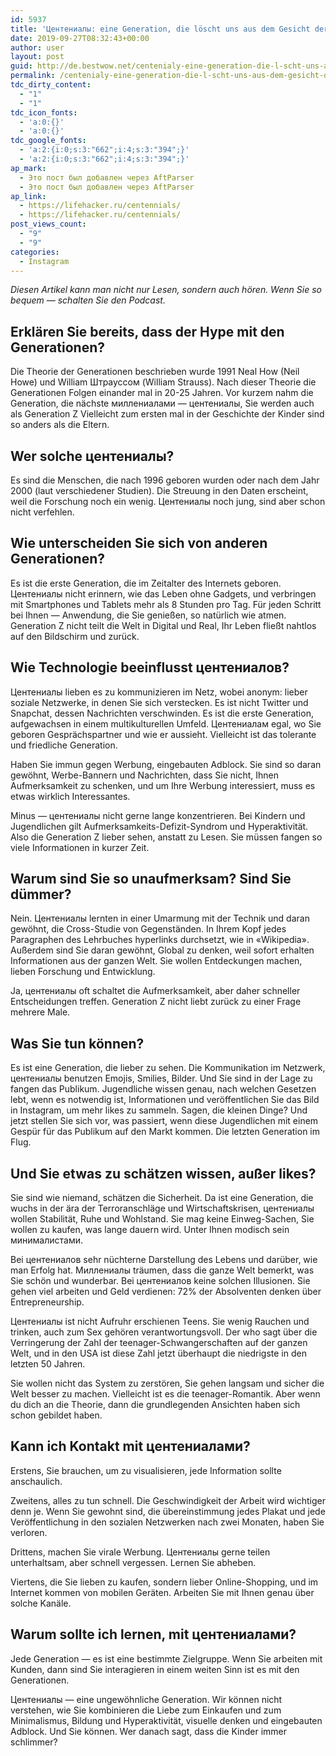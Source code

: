 ```yaml
---
id: 5937
title: 'Центениалы: eine Generation, die löscht uns aus dem Gesicht der Erde'
date: 2019-09-27T08:32:43+00:00
author: user
layout: post
guid: http://de.bestwow.net/centenialy-eine-generation-die-l-scht-uns-aus-dem-gesicht-der-erde/
permalink: /centenialy-eine-generation-die-l-scht-uns-aus-dem-gesicht-der-erde/
tdc_dirty_content:
  - "1"
  - "1"
tdc_icon_fonts:
  - 'a:0:{}'
  - 'a:0:{}'
tdc_google_fonts:
  - 'a:2:{i:0;s:3:"662";i:4;s:3:"394";}'
  - 'a:2:{i:0;s:3:"662";i:4;s:3:"394";}'
ap_mark:
  - Это пост был добавлен через AftParser
  - Это пост был добавлен через AftParser
ap_link:
  - https://lifehacker.ru/centennials/
  - https://lifehacker.ru/centennials/
post_views_count:
  - "9"
  - "9"
categories:
  - Instagram
---
```

_Diesen Artikel kann man nicht nur Lesen, sondern auch hören. Wenn Sie so bequem — schalten Sie den Podcast._</p> 

<div>
  <h2>
    Erklären Sie bereits, dass der Hype mit den Generationen?
  </h2>
  
  <p>
    Die Theorie der Generationen beschrieben wurde 1991 Neal How (Neil Howe) und William Штрауссом (William Strauss). Nach dieser Theorie die Generationen Folgen einander mal in 20-25 Jahren. Vor kurzem nahm die Generation, die nächste миллениалами — центениалы, Sie werden auch als Generation Z Vielleicht zum ersten mal in der Geschichte der Kinder sind so anders als die Eltern.
  </p></p>
</div>

<div>
  <h2>
    Wer solche центениалы?
  </h2>
  
  <p>
    Es sind die Menschen, die nach 1996 geboren wurden oder nach dem Jahr 2000 (laut verschiedener Studien). Die Streuung in den Daten erscheint, weil die Forschung noch ein wenig. Центениалы noch jung, sind aber schon nicht verfehlen.
  </p></p>
</div>

<div>
  <h2>
    Wie unterscheiden Sie sich von anderen Generationen?
  </h2>
  
  <p>
    Es ist die erste Generation, die im Zeitalter des Internets geboren. Центениалы nicht erinnern, wie das Leben ohne Gadgets, und verbringen mit Smartphones und Tablets mehr als 8 Stunden pro Tag. Für jeden Schritt bei Ihnen — Anwendung, die Sie genießen, so natürlich wie atmen. Generation Z nicht teilt die Welt in Digital und Real, Ihr Leben fließt nahtlos auf den Bildschirm und zurück.
  </p></p>
</div>

<div>
  <h2>
    Wie Technologie beeinflusst центениалов?
  </h2>
  
  <p>
    Центениалы lieben es zu kommunizieren im Netz, wobei anonym: lieber soziale Netzwerke, in denen Sie sich verstecken. Es ist nicht Twitter und Snapchat, dessen Nachrichten verschwinden. Es ist die erste Generation, aufgewachsen in einem multikulturellen Umfeld. Центениалам egal, wo Sie geboren Gesprächspartner und wie er aussieht. Vielleicht ist das tolerante und friedliche Generation.
  </p>
  
  <p>
    Haben Sie immun gegen Werbung, eingebauten Adblock. Sie sind so daran gewöhnt, Werbe-Bannern und Nachrichten, dass Sie nicht, Ihnen Aufmerksamkeit zu schenken, und um Ihre Werbung interessiert, muss es etwas wirklich Interessantes.
  </p>
  
  <p>
    Minus — центениалы nicht gerne lange konzentrieren. Bei Kindern und Jugendlichen gilt Aufmerksamkeits-Defizit-Syndrom und Hyperaktivität. Also die Generation Z lieber sehen, anstatt zu Lesen. Sie müssen fangen so viele Informationen in kurzer Zeit.
  </p></p>
</div>

<div>
  <h2>
    Warum sind Sie so unaufmerksam? Sind Sie dümmer?
  </h2>
  
  <p>
    Nein. Центениалы lernten in einer Umarmung mit der Technik und daran gewöhnt, die Cross-Studie von Gegenständen. In Ihrem Kopf jedes Paragraphen des Lehrbuches hyperlinks durchsetzt, wie in «Wikipedia». Außerdem sind Sie daran gewöhnt, Global zu denken, weil sofort erhalten Informationen aus der ganzen Welt. Sie wollen Entdeckungen machen, lieben Forschung und Entwicklung.
  </p>
  
  <p>
    Ja, центениалы oft schaltet die Aufmerksamkeit, aber daher schneller Entscheidungen treffen. Generation Z nicht liebt zurück zu einer Frage mehrere Male.
  </p></p>
</div>

<div>
  <h2>
    Was Sie tun können?
  </h2>
  
  <p>
    Es ist eine Generation, die lieber zu sehen. Die Kommunikation im Netzwerk, центениалы benutzen Emojis, Smilies, Bilder. Und Sie sind in der Lage zu fangen das Publikum. Jugendliche wissen genau, nach welchen Gesetzen lebt, wenn es notwendig ist, Informationen und veröffentlichen Sie das Bild in Instagram, um mehr likes zu sammeln. Sagen, die kleinen Dinge? Und jetzt stellen Sie sich vor, was passiert, wenn diese Jugendlichen mit einem Gespür für das Publikum auf den Markt kommen. Die letzten Generation im Flug.
  </p></p>
</div>

<div>
  <h2>
    Und Sie etwas zu schätzen wissen, außer likes?
  </h2>
  
  <p>
    Sie sind wie niemand, schätzen die Sicherheit. Da ist eine Generation, die wuchs in der ära der Terroranschläge und Wirtschaftskrisen, центениалы wollen Stabilität, Ruhe und Wohlstand. Sie mag keine Einweg-Sachen, Sie wollen zu kaufen, was lange dauern wird. Unter Ihnen modisch sein минималистами.
  </p>
  
  <p>
    Bei центениалов sehr nüchterne Darstellung des Lebens und darüber, wie man Erfolg hat. Миллениалы träumen, dass die ganze Welt bemerkt, was Sie schön und wunderbar. Bei центениалов keine solchen Illusionen. Sie gehen viel arbeiten und Geld verdienen: 72% der Absolventen denken über Entrepreneurship.
  </p>
  
  <p>
    Центениалы ist nicht Aufruhr erschienen Teens. Sie wenig Rauchen und trinken, auch zum Sex gehören verantwortungsvoll. Der who sagt über die Verringerung der Zahl der teenager-Schwangerschaften auf der ganzen Welt, und in den USA ist diese Zahl jetzt überhaupt die niedrigste in den letzten 50 Jahren.
  </p>
  
  <p>
    Sie wollen nicht das System zu zerstören, Sie gehen langsam und sicher die Welt besser zu machen. Vielleicht ist es die teenager-Romantik. Aber wenn du dich an die Theorie, dann die grundlegenden Ansichten haben sich schon gebildet haben.
  </p></p>
</div>

<div>
  <h2>
    Kann ich Kontakt mit центениалами?
  </h2>
  
  <p>
    Erstens, Sie brauchen, um zu visualisieren, jede Information sollte anschaulich.
  </p>
  
  <p>
    Zweitens, alles zu tun schnell. Die Geschwindigkeit der Arbeit wird wichtiger denn je. Wenn Sie gewohnt sind, die übereinstimmung jedes Plakat und jede Veröffentlichung in den sozialen Netzwerken nach zwei Monaten, haben Sie verloren.
  </p>
  
  <p>
    Drittens, machen Sie virale Werbung. Центениалы gerne teilen unterhaltsam, aber schnell vergessen. Lernen Sie abheben.
  </p>
  
  <p>
    Viertens, die Sie lieben zu kaufen, sondern lieber Online-Shopping, und im Internet kommen von mobilen Geräten. Arbeiten Sie mit Ihnen genau über solche Kanäle.
  </p></p>
</div>

<div>
  <h2>
    Warum sollte ich lernen, mit центениалами?
  </h2>
  
  <p>
    Jede Generation — es ist eine bestimmte Zielgruppe. Wenn Sie arbeiten mit Kunden, dann sind Sie interagieren in einem weiten Sinn ist es mit den Generationen.
  </p>
  
  <p>
    Центениалы — eine ungewöhnliche Generation. Wir können nicht verstehen, wie Sie kombinieren die Liebe zum Einkaufen und zum Minimalismus, Bildung und Hyperaktivität, visuelle denken und eingebauten Adblock. Und Sie können. Wer danach sagt, dass die Kinder immer schlimmer?
  </p>
</div>